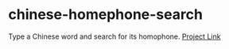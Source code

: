# chinese-homephone-search
Type a Chinese word and search for its homophone.
[Project Link](http://www.qianqian-ye.com/chinese-homephone-search/)
 
